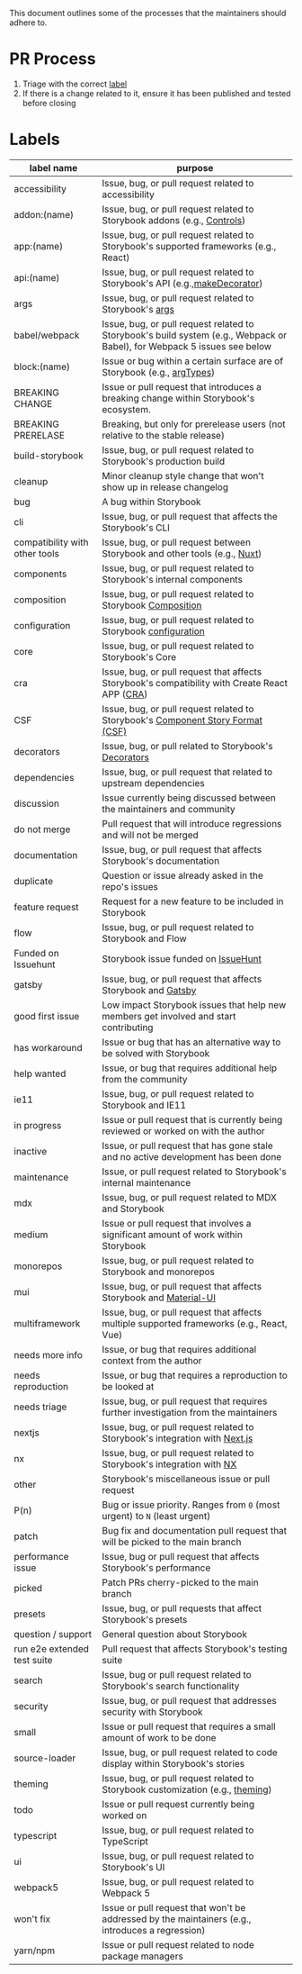 This document outlines some of the processes that the maintainers should adhere to.

# PR Process

1. Triage with the correct [label](#labels)
2. If there is a change related to it, ensure it has been published and tested before closing

# Labels

| label name                     | purpose                                                                                                                                              |
| ------------------------------ | ---------------------------------------------------------------------------------------------------------------------------------------------------- |
| accessibility                  | Issue, bug, or pull request related to accessibility                                                                                                 |
| addon:(name)                   | Issue, bug, or pull request related to Storybook addons (e.g., [Controls](/docs/essentials/controls.mdx))                                            |
| app:(name)                     | Issue, bug, or pull request related to Storybook's supported frameworks (e.g., React)                                                                |
| api:(name)                     | Issue, bug, or pull request related to Storybook's API (e.g.,[makeDecorator](/docs/addons/addons-api.mdx#makeDecorator-API))                         |
| args                           | Issue, bug, or pull request related to Storybook's [args](/docs/writing-stories/args.mdx)                                                            |
| babel/webpack                  | Issue, bug, or pull request related to Storybook's build system (e.g., Webpack or Babel), for Webpack 5 issues see below                             |
| block:(name)                   | Issue or bug within a certain surface are of Storybook (e.g., [argTypes](/docs/api/doc-blocks/doc-block-argtypes.mdx))                               |
| BREAKING CHANGE                | Issue or pull request that introduces a breaking change within Storybook's ecosystem.                                                                |
| BREAKING PRERELASE             | Breaking, but only for prerelease users (not relative to the stable release)                                                                         |
| build-storybook                | Issue, bug, or pull request related to Storybook's production build                                                                                  |
| cleanup                        | Minor cleanup style change that won't show up in release changelog                                                                                   |
| bug                            | A bug within Storybook                                                                                                                               |
| cli                            | Issue, bug, or pull request that affects the Storybook's CLI                                                                                         |
| compatibility with other tools | Issue, bug, or pull request between Storybook and other tools (e.g., [Nuxt](https://nuxtjs.org/))                                                    |
| components                     | Issue, bug, or pull request related to Storybook's internal components                                                                               |
| composition                    | Issue, bug, or pull request related to Storybook [Composition](/docs/sharing/storybook-composition.mdx)                                              |
| configuration                  | Issue, bug, or pull request related to Storybook [configuration](/docs/configure/index.mdx)                                                          |
| core                           | Issue, bug, or pull request related to Storybook's Core                                                                                              |
| cra                            | Issue, bug, or pull request that affects Storybook's compatibility with Create React APP ([CRA](https://create-react-app.dev/docs/getting-started/)) |
| CSF                            | Issue, bug, or pull request related to Storybook's [Component Story Format (CSF)](/docs/api/csf.mdx)                                                 |
| decorators                     | Issue, bug, or pull related to Storybook's [Decorators](/docs/writing-stories/decorators.mdx)                                                        |
| dependencies                   | Issue, bug, or pull request that related to upstream dependencies                                                                                    |
| discussion                     | Issue currently being discussed between the maintainers and community                                                                                |
| do not merge                   | Pull request that will introduce regressions and will not be merged                                                                                  |
| documentation                  | Issue, bug, or pull request that affects Storybook's documentation                                                                                   |
| duplicate                      | Question or issue already asked in the repo's issues                                                                                                 |
| feature request                | Request for a new feature to be included in Storybook                                                                                                |
| flow                           | Issue, bug, or pull request related to Storybook and Flow                                                                                            |
| Funded on Issuehunt            | Storybook issue funded on [IssueHunt](https://issuehunt.io/)                                                                                         |
| gatsby                         | Issue, bug, or pull request that affects Storybook and [Gatsby](https://www.gatsbyjs.com/)                                                           |
| good first issue               | Low impact Storybook issues that help new members get involved and start contributing                                                                |
| has workaround                 | Issue or bug that has an alternative way to be solved with Storybook                                                                                 |
| help wanted                    | Issue, or bug that requires additional help from the community                                                                                       |
| ie11                           | Issue, bug, or pull request related to Storybook and IE11                                                                                            |
| in progress                    | Issue or pull request that is currently being reviewed or worked on with the author                                                                  |
| inactive                       | Issue, or pull request that has gone stale and no active development has been done                                                                   |
| maintenance                    | Issue, or pull request related to Storybook's internal maintenance                                                                                   |
| mdx                            | Issue, bug, or pull request related to MDX and Storybook                                                                                             |
| medium                         | Issue or pull request that involves a significant amount of work within Storybook                                                                    |
| monorepos                      | Issue, bug, or pull request related to Storybook and monorepos                                                                                       |
| mui                            | Issue, bug, or pull request that affects Storybook and [Material-UI](https://material-ui.com/)                                                       |
| multiframework                 | Issue, bug, or pull request that affects multiple supported frameworks (e.g., React, Vue)                                                            |
| needs more info                | Issue, or bug that requires additional context from the author                                                                                       |
| needs reproduction             | Issue, or bug that requires a reproduction to be looked at                                                                                           |
| needs triage                   | Issue, bug, or pull request that requires further investigation from the maintainers                                                                 |
| nextjs                         | Issue, bug, or pull request related to Storybook's integration with [Next.js](https://nextjs.org/)                                                   |
| nx                             | Issue, bug, or pull request related to Storybook's integration with [NX](https://nx.dev/)                                                            |
| other                          | Storybook's miscellaneous issue or pull request                                                                                                      |
| P(n)                           | Bug or issue priority. Ranges from `0` (most urgent) to `N` (least urgent)                                                                           |
| patch                          | Bug fix and documentation pull request that will be picked to the main branch                                                                        |
| performance issue              | Issue, bug or pull request that affects Storybook's performance                                                                                      |
| picked                         | Patch PRs cherry-picked to the main branch                                                                                                           |
| presets                        | Issue, bug, or pull requests that affect Storybook's presets                                                                                         |
| question / support             | General question about Storybook                                                                                                                     |
| run e2e extended test suite    | Pull request that affects Storybook's testing suite                                                                                                  |
| search                         | Issue, bug or pull request related to Storybook's search functionality                                                                               |
| security                       | Issue, bug, or pull request that addresses security with Storybook                                                                                   |
| small                          | Issue or pull request that requires a small amount of work to be done                                                                                |
| source-loader                  | Issue, bug, or pull request related to code display within Storybook's stories                                                                       |
| theming                        | Issue, bug, or pull request related to Storybook customization (e.g., [theming](/docs/configure/user-interface/theming.mdx))                         |
| todo                           | Issue or pull request currently being worked on                                                                                                      |
| typescript                     | Issue, bug, or pull request related to TypeScript                                                                                                    |
| ui                             | Issue, bug, or pull request related to Storybook's UI                                                                                                |
| webpack5                       | Issue, bug, or pull request related to Webpack 5                                                                                                     |
| won't fix                      | Issue or pull request that won't be addressed by the maintainers (e.g., introduces a regression)                                                     |
| yarn/npm                       | Issue or pull request related to node package managers                                                                                               |
